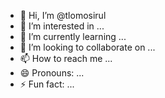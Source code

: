 - 👋 Hi, I’m @tlomosirul
- 👀 I’m interested in ...
- 🌱 I’m currently learning ...
- 💞️ I’m looking to collaborate on ...
- 📫 How to reach me ...
- 😄 Pronouns: ...
- ⚡ Fun fact: ...

<!---
tlomosirul/tlomosirul is a ✨ special ✨ repository because its `README.md` (this file) appears on your GitHub profile.
You can click the Preview link to take a look at your changes.
--->
